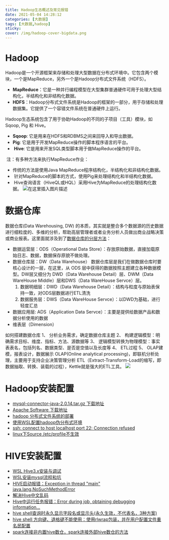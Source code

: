 ```yaml
---
title: Hadoop生态概述及常见报错
date: 2021-05-04 14:28:12
categories: [大数据]
tags: [大数据,hadoop]
sticky:
cover: /img/hadoop-cover-bigdata.png
---
```


# Hadoop

​	Hadoop是一个开源框架来存储和处理大型数据在分布式环境中。它包含两个模块，一个是MapReduce，另外一个是Hadoop分布式文件系统（HDFS）。

- ​	**MapReduce**：它是一种并行编程模型在大型集群普通硬件可用于处理大型结构化，半结构化和非结构化数据。
- ​	**HDFS**：Hadoop分布式文件系统是Hadoop的框架的一部分，用于存储和处理数据集。它提供了一个容错文件系统在普通硬件上运行。

​	Hadoop生态系统包含了用于协助Hadoop的不同的子项目（工具）模块，如Sqoop, Pig 和 Hive。

-  ​**Sqoop**: 它是用来在HDFS和RDBMS之间来回导入和导出数据。
-  ​**Pig**: 它是用于开发MapReduce操作的脚本程序语言的平台。
- ​ **Hive**: 它是用来开发SQL类型脚本用于做MapReduce操作的平台。

​	注：有多种方法来执行MapReduce作业：

-  传统的方法是使用Java MapReduce程序结构化，半结构化和非结构化数据。
- ​ 针对MapReduce的脚本的方式，使用Pig来处理结构化和半结构化数据。
- ​ Hive查询语言（HiveQL或HQL）采用Hive为MapReduce的处理结构化数据。
![在这里插入图片描述](https://img-blog.csdnimg.cn/20210504142727893.jpg)
# 数据仓库
数据仓库(Data Warehousing, DW) 的本质，其实就是整合多个数据源的历史数据进行细粒度的、多维的分析，帮助高层管理者或者业务分析人员做出商业战略决策或商业报表。这里面就涉及到了[数据仓库的分层方法](https://www.cnblogs.com/itboys/p/10592871.html)：
- 数据运营层：ODS（Operational Data Store）：存放原始数据，直接加载原始日志、数据，数据保存原貌不做处理。
- 数据仓库层：DW（Data Warehouse）
数据仓库层是我们在做数据仓库时要核心设计的一层，在这里，从 ODS 层中获得的数据按照主题建立各种数据模型。DW层又细分为 DWD（Data Warehouse Detail）层、DWM（Data WareHouse Middle）层和DWS（Data WareHouse Servce）层。
	1. 数据明细层：DWD（Data Warehouse Detail）：结构与粒度与原始表保持一致，对ODS层数据进行ETL清洗
	2. 数据服务层：DWS（Data WareHouse Servce）：以DWD为基础，进行轻度汇总
- 数据应用层: ADS（Application Data Servce）：主要是提供给数据产品和数据分析使用的数据
- 维表层（Dimension）

如何搭建数据仓库
1、	分析业务需求，确定数据仓库主题
2、	构建逻辑模型：明确需求目标、维度、指标、方法、源数据等
3、	逻辑模型转换为物理模型：事实表表名，包括列名、数据类型、是否是空值以及长度等
4、	ETL过程
5、	OLAP建模，报表设计，数据展示
OLAP(Online analytical processing)，即联机分析处理，主要用于支持企业决策管理分析
ETL（Extract-Transform-Load的缩写，即数据抽取、转换、装载的过程），Kettle就是强大的ETL工具。
![](https://img-blog.csdnimg.cn/20210504162017768.png)

# Hadoop安装配置
- [mysql-connector-java-2.0.14.tar.gz 下载地址](http://ftp.ntu.edu.tw/MySQL/Downloads/Connector-J/)
- [Apache Software 下载地址](https://downloads.apache.org/)
- [hadoop 分布式文件系统的部署](https://blog.csdn.net/weixin_54720351/article/details/116088193)
- [使用WSL配置hadoop伪分布式环境](http://www.zyiz.net/tech/detail-123110.html)
- [ssh: connect to host localhost port 22: Connection refused](https://blog.csdn.net/hxc2101/article/details/113617870)
- [linux下Source /etc/profile不生效](https://blog.csdn.net/qq_39341048/article/details/89381061?utm_medium=distribute.pc_relevant_t0.none-task-blog-2%7Edefault%7EBlogCommendFromMachineLearnPai2%7Edefault-1.control&depth_1-utm_source=distribute.pc_relevant_t0.none-task-blog-2%7Edefault%7EBlogCommendFromMachineLearnPai2%7Edefault-1.control)


# HIVE安装配置
- [WSL Hive3.x安装与调试](https://bbs.huaweicloud.com/blogs/197920)
- [WSL安装mysql流程和坑](https://blog.csdn.net/a35100535/article/details/113250441?ops_request_misc=%257B%2522request%255Fid%2522%253A%2522161984444216780271518910%2522%252C%2522scm%2522%253A%252220140713.130102334..%2522%257D&request_id=161984444216780271518910&biz_id=0&utm_medium=distribute.pc_search_result.none-task-blog-2~all~sobaiduend~default-1-113250441.pc_search_result_hbase_insert&utm_term=wsl%E5%AE%89%E8%A3%85mysql%E6%B5%81%E7%A8%8B%E5%92%8C%E5%9D%91)
- [HIVE启动报错：Exception in thread "main" java.lang.NoSuchMethodError](https://www.cnblogs.com/jaysonteng/p/13412763.html)
- [解决Hive中文乱码](https://segmentfault.com/a/1190000021105525)
- [Hive中运行任务报错：Error during job, obtaining debugging information...](https://blog.csdn.net/qq_41428711/article/details/86169029)
- [hive shell查询时永久显示字段名或显示头(永久生效，不代表名，3种方案)](https://blog.csdn.net/myhes/article/details/90582389)
- [hive shell 方向键、退格键不能使用：使用rlwrap包装，并在用户配置文件重名民配置](https://blog.csdn.net/weixin_34050519/article/details/92353909)
- [spark连接非内置hive数仓，spark连接外部hive数仓的方法](https://www.cnblogs.com/markecc121/p/11650402.html)



